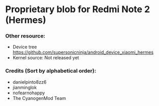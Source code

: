 # Proprietary blob for Redmi Note 2 (Hermes)

### Other resource:
  - Device tree https://github.com/supersonicninja/android_device_xiaomi_hermes
  - Kernel source: Not released yet

### Credits (Sort by alphabetical order):
  - danielpinto8zz6
  - jianminglok
  - nofearnohappy
  - The CyanogenMod Team
